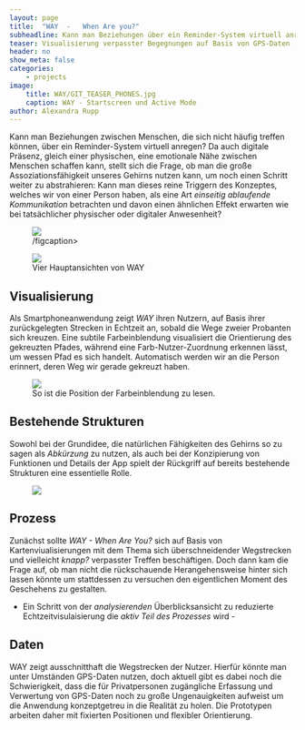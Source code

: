 ```yaml
---
layout: page
title:  "WAY  -   When Are you?"
subheadline: Kann man Beziehungen über ein Reminder-System virtuell anregen?
teaser: Visualisierung verpasster Begegnungen auf Basis von GPS-Daten
header: no
show_meta: false
categories:
    - projects
image:
    title: WAY/GIT_TEASER_PHONES.jpg
    caption: WAY - Startscreen und Active Mode
author: Alexandra Rupp
---
```

Kann man Beziehungen zwischen Menschen, die sich nicht häufig treffen können, über ein Reminder-System virtuell anregen? Da auch digitale Präsenz, gleich einer physischen, eine emotionale Nähe zwischen Menschen schaffen kann, stellt sich die Frage, ob man die große Assoziationsfähigkeit unseres Gehirns nutzen kann, um noch einen Schritt weiter zu abstrahieren:
Kann man dieses reine Triggern des Konzeptes, welches wir von einer Person haben, als eine Art *einseitig ablaufende Kommunikation* betrachten und davon einen ähnlichen Effekt erwarten wie bei tatsächlicher physischer oder digitaler Anwesenheit?
<figure>
<img src="{{ site.urlimg }}WAY/WAY_virtualConnectionKleinCUT.jpg"/>
<figcaption>/figcaption>
</figure>


<figure>
<img src="{{ site.urlimg }}/WAY/WAY_screensKlein.png"/>
<figcaption>Vier Hauptansichten von WAY</figcaption>
</figure>

## Visualisierung
Als Smartphoneanwendung zeigt *WAY* ihren Nutzern, auf Basis ihrer zurückgelegten Strecken in Echtzeit an, sobald die Wege zweier Probanten sich kreuzen. Eine subtile Farbeinblendung visualisiert die Orientierung des gekreuzten Pfades, während eine Farb-Nutzer-Zuordnung erkennen lässt, um wessen Pfad es sich handelt. Automatisch werden wir an die Person erinnert, deren Weg wir gerade gekreuzt haben.
<figure>
  <img src="WAY/AnzeigeCasesMITTEL.png" />
  <figcaption >So ist die Position der Farbeinblendung zu lesen.</figcaption>
</figure>



## Bestehende Strukturen
Sowohl bei der Grundidee, die natürlichen Fähigkeiten des Gehirns so zu sagen als *Abkürzung* zu nutzen, als auch bei der Konzipierung von Funktionen und Details der App spielt der Rückgriff auf bereits bestehende Strukturen eine essentielle Rolle.
<figure>
<img src="{{ site.urlimg }}WAY/WAY_surfingAbilitiesKleinCUT.jpg"/>
  <figcaption ></figcaption>
</figure>



## Prozess
Zunächst sollte *WAY - When Are You?* sich auf Basis von Kartenviualisierungen mit dem Thema sich überschneidender Wegstrecken und vielleicht *knapp?* verpasster Treffen beschäftigen. Doch dann kam die Frage auf, ob man nicht die rückschauende Herangehensweise hinter sich lassen könnte um stattdessen zu versuchen den eigentlichen Moment des Geschehens zu gestalten.
 - Ein Schritt von der *analysierenden* Überblicksansicht zu reduzierte Echtzeitvisulaisierung die *aktiv Teil des Prozesses* wird -


## Daten
WAY zeigt ausschnitthaft die Wegstrecken der Nutzer. Hierfür könnte man unter Umständen GPS-Daten nutzen, doch aktuell gibt es dabei noch die Schwierigkeit, dass die für Privatpersonen zugängliche Erfassung und Verwertung von GPS-Daten noch zu große Ungenauigkeiten aufweist um die Anwendung konzeptgetreu in die Realität zu holen.
Die Prototypen arbeiten daher mit fixierten Positionen und flexibler Orientierung.
